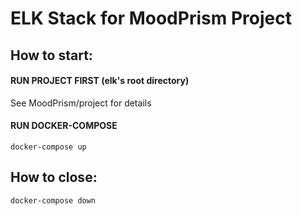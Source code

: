 # ELK Stack for MoodPrism Project

## How to start:

#### RUN PROJECT FIRST (elk's root directory)
See MoodPrism/project for details

#### RUN DOCKER-COMPOSE 
```
docker-compose up
```
## How to close:
```
docker-compose down
```
